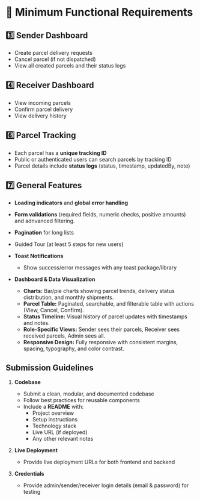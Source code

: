 # **📌 Minimum Functional Requirements**

## **3️⃣ Sender Dashboard**

- Create parcel delivery requests
- Cancel parcel (if not dispatched)
- View all created parcels and their status logs

## **4️⃣ Receiver Dashboard**

- View incoming parcels
- Confirm parcel delivery
- View delivery history

## **6️⃣ Parcel Tracking**

- Each parcel has a **unique tracking ID**
- Public or authenticated users can search parcels by tracking ID
- Parcel details include **status logs** (status, timestamp, updatedBy, note)

## **7️⃣ General Features**

- **Loading indicators** and **global error handling**
- **Form validations** (required fields, numeric checks, positive amounts)  and adnvanced filtering.
- **Pagination** for long lists
- Guided Tour (at least 5 steps for new users)
- **Toast Notifications**
  
  - Show success/error messages with any toast package/library
  
- **Dashboard & Data Visualization**
  - **Charts:** Bar/pie charts showing parcel trends, delivery status distribution, and monthly shipments.  
  - **Parcel Table:** Paginated, searchable, and filterable table with actions (View, Cancel, Confirm).  
  - **Status Timeline:** Visual history of parcel updates with timestamps and notes.  
  - **Role-Specific Views:** Sender sees their parcels, Receiver sees received parcels, Admin sees all.  
  - **Responsive Design:** Fully responsive with consistent margins, spacing, typography, and color contrast.

## **Submission Guidelines**

1. **Codebase**
    - Submit a clean, modular, and documented codebase
    - Follow best practices for reusable components
    - Include a **README** with:
        - Project overview
        - Setup instructions
        - Technology stack
        - Live URL (if deployed)
        - Any other relevant notes

2. **Live Deployment**
    - Provide live deployment URLs for both frontend and backend
  
3. **Credentials**
    - Provide admin/sender/receiver login details (email & password) for testing
